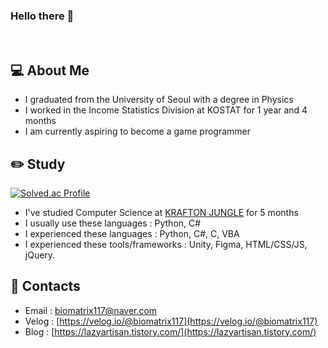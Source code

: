 ### Hello there 👋

<br>

## 💻 About Me

* I graduated from the University of Seoul with a degree in Physics
* I worked in the Income Statistics Division at KOSTAT for 1 year and 4 months
* I am currently aspiring to become a game programmer

## ✏️ Study

[![Solved.ac Profile](http://mazassumnida.wtf/api/v2/generate_badge?boj=biomatrix117)](https://solved.ac/biomatrix117/)

* I've studied Computer Science at [KRAFTON JUNGLE](https://jungle.krafton.com/) for 5 months
* I usually use these languages : Python, C#
* I experienced these languages : Python, C#, C, VBA
* I experienced these tools/frameworks : Unity, Figma, HTML/CSS/JS, jQuery.

## 🔗 Contacts

* Email : [biomatrix117@naver.com](biomatrix117@naver.com)
* Velog : [https://velog.io/@biomatrix117](https://velog.io/@biomatrix117)
* Blog : [https://lazyartisan.tistory.com/](https://lazyartisan.tistory.com/)


